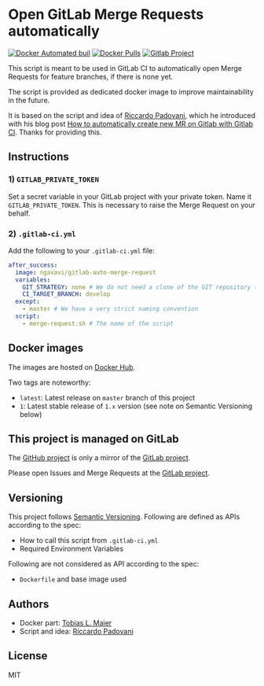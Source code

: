 # Open GitLab Merge Requests automatically

[![Docker Automated buil](https://img.shields.io/docker/automated/tmaier/gitlab-auto-merge-request.svg)](https://hub.docker.com/r/tmaier/gitlab-auto-merge-request/)
[![Docker Pulls](https://img.shields.io/docker/pulls/tmaier/gitlab-auto-merge-request.svg)](https://hub.docker.com/r/tmaier/gitlab-auto-merge-request/)
[![Gitlab Project](https://img.shields.io/badge/GitLab-Project-554488.svg)](https://gitlab.com/tmaier/gitlab-auto-merge-request)

This script is meant to be used in GitLab CI to automatically open Merge Requests for feature branches, if there is none yet.

The script is provided as dedicated docker image to improve maintainability in the future.

It is based on the script and idea of [Riccardo Padovani](https://rpadovani.com), which he introduced with his blog post [How to automatically create new MR on Gitlab with Gitlab CI](https://rpadovani.com/open-mr-gitlab-ci).
Thanks for providing this.

## Instructions

### 1) `GITLAB_PRIVATE_TOKEN`
Set a secret variable in your GitLab project with your private token.
Name it `GITLAB_PRIVATE_TOKEN`.
This is necessary to raise the Merge Request on your behalf.

### 2) `.gitlab-ci.yml`

Add the following to your `.gitlab-ci.yml` file:

```yaml
after_success:
  image: ngaxavi/gitlab-auto-merge-request
  variables:
    GIT_STRATEGY: none # We do not need a clone of the GIT repository to create a Merge Request
    CI_TARGET_BRANCH: develop
  except:
    - master # We have a very strict naming convention
  script:
    - merge-request.sh # The name of the script
```

## Docker images

The images are hosted on [Docker Hub](https://hub.docker.com/r/tmaier/gitlab-auto-merge-request).

Two tags are noteworthy:
* `latest`: Latest release on `master` branch of this project
* `1`: Latest stable release of `1.x` version (see note on Semantic Versioning below)

## This project is managed on GitLab

The [GitHub project][] is only a mirror of the [GitLab project][].

[GitHub project]: https://github.com/tmaier/gitlab-auto-merge-request
[GitLab project]: https://gitlab.com/tmaier/gitlab-auto-merge-request

Please open Issues and Merge Requests at the [GitLab project][].

## Versioning

This project follows [Semantic Versioning](http://semver.org/spec/v2.0.0.html).
Following are defined as APIs according to the spec:
* How to call this script from `.gitlab-ci.yml`
* Required Environment Variables

Following are not considered as API according to the spec:
* `Dockerfile` and base image used

## Authors

* Docker part: [Tobias L. Maier](http://tobiasmaier.info)
* Script and idea: [Riccardo Padovani](https://rpadovani.com)

## License 
MIT
